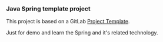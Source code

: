 ### Java Spring template project

This project is based on a GitLab [Project Template](https://docs.gitlab.com/ee/gitlab-basics/create-project.html).

Just for demo and learn the Spring and it's related technology.